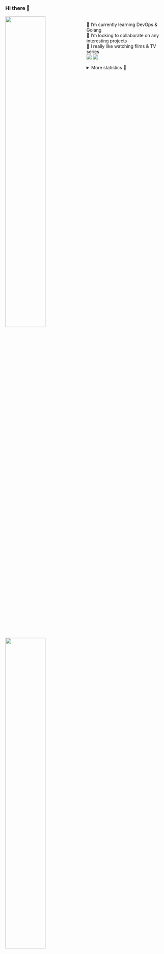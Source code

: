 ### Hi there 👋


[<img align="left" width="50%" src="https://github-readme-stats.vercel.app/api?username=rufusnufus&hide=issues&show_icons=true&count_private=true&theme=transparent&title_color=FF6F40&text_color=FBF9F8&icon_color=F48242&hide_border=true&hide_title=true#gh-dark-mode-only">](https://metrics.lecoq.io/rufusnufus#gh-dark-mode-only)
[<img align="left" width="50%" src="https://github-readme-stats.vercel.app/api?username=rufusnufus&hide=issues&show_icons=true&count_private=true&theme=transparent&title_color=FF6533&text_color=4D4644&icon_color=FF8038&hide_border=true&hide_title=true#gh-light-mode-only">](https://metrics.lecoq.io/rufusnufus#gh-light-mode-only)

<p>
  <br>
  🌱 I’m currently learning DevOps & Golang</br>
  👯 I’m looking to collaborate on any interesting projects</br>
  🎥 I really like watching films & TV series</br>
  <a href="https://linkedin.com/in/rufusnufus"><img src="https://img.shields.io/badge/linkedin-0077B5.svg?style=for-the-badge&logo=linkedin&logoColor=white"/></a>
  <a href="https://t.me/rufusnufus"><img src="https://img.shields.io/badge/-telegram-black?style=for-the-badge&color=blue&logo=telegram"/></a>
</p>

<p text-align="left">
<details>
  <summary>More statistics 👀</summary><br/>

<!--START_SECTION:waka-->
![Code Time](http://img.shields.io/badge/Code%20Time-406%20hrs%2042%20mins-blue)

![Profile Views](http://img.shields.io/badge/Profile%20Views-5-blue)

**I'm an Early 🐤** 

```text
🌞 Morning                6130 commits        █████░░░░░░░░░░░░░░░░░░░░   21.17 % 
🌆 Daytime                16643 commits       ██████████████░░░░░░░░░░░   57.48 % 
🌃 Evening                5413 commits        █████░░░░░░░░░░░░░░░░░░░░   18.69 % 
🌙 Night                  769 commits         █░░░░░░░░░░░░░░░░░░░░░░░░   02.66 % 
```
📅 **I'm Most Productive on Monday** 

```text
Monday                   5920 commits        █████░░░░░░░░░░░░░░░░░░░░   20.45 % 
Tuesday                  5410 commits        █████░░░░░░░░░░░░░░░░░░░░   18.68 % 
Wednesday                5785 commits        █████░░░░░░░░░░░░░░░░░░░░   19.98 % 
Thursday                 5160 commits        ████░░░░░░░░░░░░░░░░░░░░░   17.82 % 
Friday                   5090 commits        ████░░░░░░░░░░░░░░░░░░░░░   17.58 % 
Saturday                 667 commits         █░░░░░░░░░░░░░░░░░░░░░░░░   02.30 % 
Sunday                   923 commits         █░░░░░░░░░░░░░░░░░░░░░░░░   03.19 % 
```


📊 **This Week I Spent My Time On** 

```text
💬 Programming Languages: 
Terraform                5 hrs 22 mins       ██████████░░░░░░░░░░░░░░░   40.93 % 
Other                    2 hrs 51 mins       █████░░░░░░░░░░░░░░░░░░░░   21.78 % 
YAML                     2 hrs 5 mins        ████░░░░░░░░░░░░░░░░░░░░░   15.99 % 
HCL                      1 hr 58 mins        ████░░░░░░░░░░░░░░░░░░░░░   15.11 % 
Bash                     29 mins             █░░░░░░░░░░░░░░░░░░░░░░░░   03.70 % 

🔥 Editors: 
VS Code                  10 hrs 42 mins      ████████████████████░░░░░   81.63 % 
iTerm2                   2 hrs 24 mins       █████░░░░░░░░░░░░░░░░░░░░   18.37 % 
```

**I Mostly Code in Java** 

```text
Python                   19 repos            ███░░░░░░░░░░░░░░░░░░░░░░   12.58 % 
Smarty                   15 repos            ██░░░░░░░░░░░░░░░░░░░░░░░   09.93 % 
HCL                      6 repos             █░░░░░░░░░░░░░░░░░░░░░░░░   03.97 % 
HTML                     4 repos             █░░░░░░░░░░░░░░░░░░░░░░░░   02.65 % 
Mustache                 4 repos             █░░░░░░░░░░░░░░░░░░░░░░░░   02.65 % 
```




 Last Updated on 19/07/2023 01:40:23 UTC
<!--END_SECTION:waka-->

</details>
</p>
